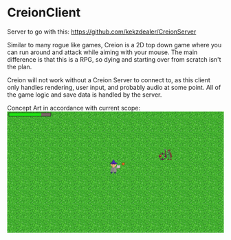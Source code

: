 # CreionClient

Server to go with this: https://github.com/kekzdealer/CreionServer

Similar to many rogue like games, Creion is a 2D top down game where you can run around and attack while aiming with your mouse.
The main difference is that this is a RPG, so dying and starting over from scratch isn't the plan.

Creion will not work without a Creion Server to connect to, as this client only handles rendering, user input, and probably audio at some point. All of the game logic and save data is handled by the server.

Concept Art in accordance with current scope:
![Concept Art picture](https://github.com/kekzdealer/CreionClient/blob/master/game_mockup.jpg?raw=true) 
